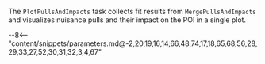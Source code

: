 The `PlotPullsAndImpacts` task collects fit results from `MergePullsAndImpacts` and visualizes nuisance pulls and their impact on the POI in a single plot.

<div class="dhi_parameter_table">

--8<-- "content/snippets/parameters.md@-2,20,19,16,14,66,48,74,17,18,65,68,56,28,29,33,27,52,30,31,32,3,4,67"

</div>
